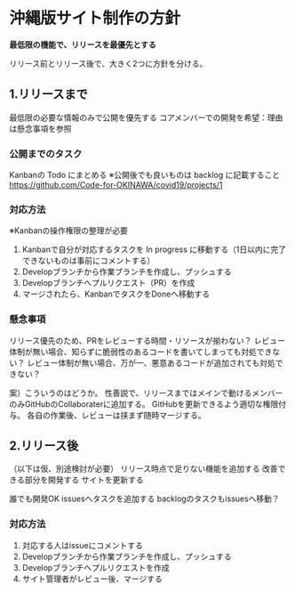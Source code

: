 # 沖縄版サイト制作の方針

**最低限の機能で、リリースを最優先とする**

リリース前とリリース後で、大きく2つに方針を分ける。


## 1.リリースまで
最低限の必要な情報のみで公開を優先する
コアメンバーでの開発を希望：理由は懸念事項を参照

### 公開までのタスク
Kanbanの Todo にまとめる
※公開後でも良いものは backlog に記載すること
https://github.com/Code-for-OKINAWA/covid19/projects/1

### 対応方法
※Kanbanの操作権限の整理が必要
1. Kanbanで自分が対応するタスクを In progress に移動する（1日以内に完了できないものは事前にコメントする）
2. Developブランチから作業ブランチを作成し、プッシュする
3. Developブランチへプルリクエスト（PR）を作成
4. マージされたら、KanbanでタスクをDoneへ移動する

### 懸念事項
リリース優先のため、PRをレビューする時間・リソースが揃わない？
レビュー体制が無い場合、知らずに脆弱性のあるコードを書いてしまっても対処できない？
レビュー体制が無い場合、万が一、悪意あるコードが追加されても対処できない？

案）こういうのはどうか。
性善説で、リリースまではメインで動けるメンバーのみGitHubのCollaboraterに追加する。
GitHubを更新できるよう適切な権限付与。
各自の作業後、レビューは挟まず随時マージする。


## 2.リリース後
（以下は仮、別途検討が必要）
リリース時点で足りない機能を追加する
改善できる部分を開発する
サイトを更新する

誰でも開発OK
issuesへタスクを追加する
backlogのタスクもissuesへ移動？

### 対応方法
1. 対応する人はissueにコメントする
2. Developブランチから作業ブランチを作成し、プッシュする
3. Developブランチへプルリクエストを作成
4. サイト管理者がレビュー後、マージする
